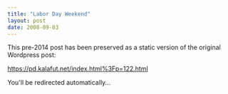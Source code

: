 ```yaml
---
title: "Labor Day Weekend"
layout: post
date: 2008-09-03
---
```


This pre-2014 post has been preserved as a static version of the original Wordpress post:

https://pd.kalafut.net/index.html%3Fp=122.html

You'll be redirected automatically...

<head>
  <meta http-equiv="refresh" content="5;url=https://pd.kalafut.net/index.html%3Fp=122.html">
</head>

